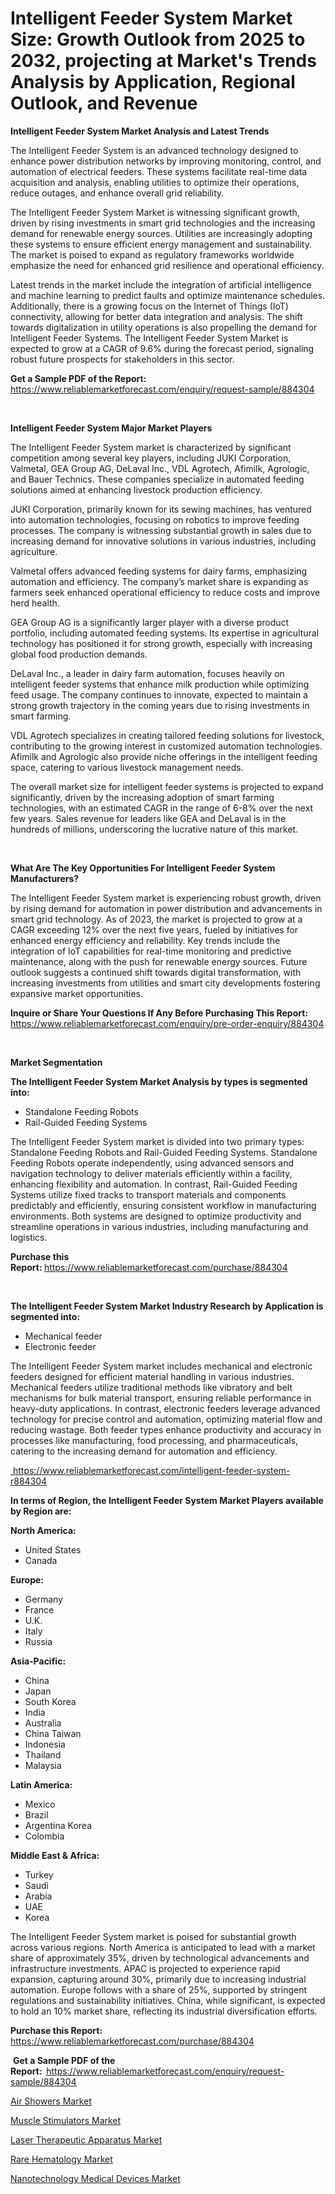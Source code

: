 <p><h1>Intelligent Feeder System Market Size: Growth Outlook from 2025 to 2032, projecting at Market's Trends Analysis by Application, Regional Outlook, and Revenue</h1></p><p><strong>Intelligent Feeder System Market Analysis and Latest Trends</strong></p>
<p><p>The Intelligent Feeder System is an advanced technology designed to enhance power distribution networks by improving monitoring, control, and automation of electrical feeders. These systems facilitate real-time data acquisition and analysis, enabling utilities to optimize their operations, reduce outages, and enhance overall grid reliability. </p><p>The Intelligent Feeder System Market is witnessing significant growth, driven by rising investments in smart grid technologies and the increasing demand for renewable energy sources. Utilities are increasingly adopting these systems to ensure efficient energy management and sustainability. The market is poised to expand as regulatory frameworks worldwide emphasize the need for enhanced grid resilience and operational efficiency.</p><p>Latest trends in the market include the integration of artificial intelligence and machine learning to predict faults and optimize maintenance schedules. Additionally, there is a growing focus on the Internet of Things (IoT) connectivity, allowing for better data integration and analysis. The shift towards digitalization in utility operations is also propelling the demand for Intelligent Feeder Systems. The Intelligent Feeder System Market is expected to grow at a CAGR of 9.6% during the forecast period, signaling robust future prospects for stakeholders in this sector.</p></p>
<p><strong>Get a Sample PDF of the Report:&nbsp;</strong> <a href="https://www.reliablemarketforecast.com/enquiry/request-sample/884304?utm_campaign=3572&utm_medium=2&utm_source=Github&utm_content=ia&utm_term=11042025&utm_id=intelligent-feeder-system">https://www.reliablemarketforecast.com/enquiry/request-sample/884304</a></p>
<p>&nbsp;</p>
<p><strong>Intelligent Feeder System Major Market Players</strong></p>
<p><p>The Intelligent Feeder System market is characterized by significant competition among several key players, including JUKI Corporation, Valmetal, GEA Group AG, DeLaval Inc., VDL Agrotech, Afimilk, Agrologic, and Bauer Technics. These companies specialize in automated feeding solutions aimed at enhancing livestock production efficiency.</p><p>JUKI Corporation, primarily known for its sewing machines, has ventured into automation technologies, focusing on robotics to improve feeding processes. The company is witnessing substantial growth in sales due to increasing demand for innovative solutions in various industries, including agriculture. </p><p>Valmetal offers advanced feeding systems for dairy farms, emphasizing automation and efficiency. The company’s market share is expanding as farmers seek enhanced operational efficiency to reduce costs and improve herd health. </p><p>GEA Group AG is a significantly larger player with a diverse product portfolio, including automated feeding systems. Its expertise in agricultural technology has positioned it for strong growth, especially with increasing global food production demands. </p><p>DeLaval Inc., a leader in dairy farm automation, focuses heavily on intelligent feeder systems that enhance milk production while optimizing feed usage. The company continues to innovate, expected to maintain a strong growth trajectory in the coming years due to rising investments in smart farming.</p><p>VDL Agrotech specializes in creating tailored feeding solutions for livestock, contributing to the growing interest in customized automation technologies. Afimilk and Agrologic also provide niche offerings in the intelligent feeding space, catering to various livestock management needs.</p><p>The overall market size for intelligent feeder systems is projected to expand significantly, driven by the increasing adoption of smart farming technologies, with an estimated CAGR in the range of 6-8% over the next few years. Sales revenue for leaders like GEA and DeLaval is in the hundreds of millions, underscoring the lucrative nature of this market.</p></p>
<p>&nbsp;</p>
<p><strong>What Are The Key Opportunities For Intelligent Feeder System Manufacturers?</strong></p>
<p><p>The Intelligent Feeder System market is experiencing robust growth, driven by rising demand for automation in power distribution and advancements in smart grid technology. As of 2023, the market is projected to grow at a CAGR exceeding 12% over the next five years, fueled by initiatives for enhanced energy efficiency and reliability. Key trends include the integration of IoT capabilities for real-time monitoring and predictive maintenance, along with the push for renewable energy sources. Future outlook suggests a continued shift towards digital transformation, with increasing investments from utilities and smart city developments fostering expansive market opportunities.</p></p>
<p><strong>Inquire or Share Your Questions If Any Before Purchasing This Report:</strong> <a href="https://www.reliablemarketforecast.com/enquiry/pre-order-enquiry/884304?utm_campaign=3572&utm_medium=2&utm_source=Github&utm_content=ia&utm_term=11042025&utm_id=intelligent-feeder-system">https://www.reliablemarketforecast.com/enquiry/pre-order-enquiry/884304</a></p>
<p>&nbsp;</p>
<p><strong>Market Segmentation</strong></p>
<p><strong>The Intelligent Feeder System Market Analysis by types is segmented into:</strong></p>
<p><ul><li>Standalone Feeding Robots</li><li>Rail-Guided Feeding Systems</li></ul></p>
<p><p>The Intelligent Feeder System market is divided into two primary types: Standalone Feeding Robots and Rail-Guided Feeding Systems. Standalone Feeding Robots operate independently, using advanced sensors and navigation technology to deliver materials efficiently within a facility, enhancing flexibility and automation. In contrast, Rail-Guided Feeding Systems utilize fixed tracks to transport materials and components predictably and efficiently, ensuring consistent workflow in manufacturing environments. Both systems are designed to optimize productivity and streamline operations in various industries, including manufacturing and logistics.</p></p>
<p><strong>Purchase this Report:&nbsp;</strong><a href="https://www.reliablemarketforecast.com/purchase/884304?utm_campaign=3572&utm_medium=2&utm_source=Github&utm_content=ia&utm_term=11042025&utm_id=intelligent-feeder-system">https://www.reliablemarketforecast.com/purchase/884304</a></p>
<p>&nbsp;</p>
<p><strong>The Intelligent Feeder System Market Industry Research by Application is segmented into:</strong></p>
<p><ul><li>Mechanical feeder</li><li>Electronic feeder</li></ul></p>
<p><p>The Intelligent Feeder System market includes mechanical and electronic feeders designed for efficient material handling in various industries. Mechanical feeders utilize traditional methods like vibratory and belt mechanisms for bulk material transport, ensuring reliable performance in heavy-duty applications. In contrast, electronic feeders leverage advanced technology for precise control and automation, optimizing material flow and reducing wastage. Both feeder types enhance productivity and accuracy in processes like manufacturing, food processing, and pharmaceuticals, catering to the increasing demand for automation and efficiency.</p></p>
<p><a href="https://www.reliablemarketforecast.com/intelligent-feeder-system-r884304?utm_campaign=3572&utm_medium=2&utm_source=Github&utm_content=ia&utm_term=11042025&utm_id=intelligent-feeder-system">&nbsp;https://www.reliablemarketforecast.com/intelligent-feeder-system-r884304</a></p>
<p><strong>In terms of Region, the Intelligent Feeder System Market Players available by Region are:</strong></p>
<p>
    <p> <strong> North America: </strong>
        <ul>
            <li>United States</li>
            <li>Canada</li>
        </ul>
        </p> 
    <p> <strong> Europe: </strong>
        <ul>
            <li>Germany</li>
            <li>France</li>
            <li>U.K.</li>
            <li>Italy</li>
            <li>Russia</li>
        </ul>
        </p> 
    <p> <strong> Asia-Pacific: </strong>
        <ul>
            <li>China</li>
            <li>Japan</li>
            <li>South Korea</li>
            <li>India</li>
            <li>Australia</li>
            <li>China Taiwan</li>
            <li>Indonesia</li>
            <li>Thailand</li>
            <li>Malaysia</li>
        </ul>
        </p> 
    <p> <strong> Latin America: </strong>
        <ul>
            <li>Mexico</li>
            <li>Brazil</li>
            <li>Argentina Korea</li>
            <li>Colombia</li>
        </ul>
        </p> 
    <p> <strong> Middle East & Africa: </strong>
        <ul>
            <li>Turkey</li>
            <li>Saudi</li>
            <li>Arabia</li>
            <li>UAE</li>
            <li>Korea</li>
        </ul>
    </p>
    </p>
<p><p>The Intelligent Feeder System market is poised for substantial growth across various regions. North America is anticipated to lead with a market share of approximately 35%, driven by technological advancements and infrastructure investments. APAC is projected to experience rapid expansion, capturing around 30%, primarily due to increasing industrial automation. Europe follows with a share of 25%, supported by stringent regulations and sustainability initiatives. China, while significant, is expected to hold an 10% market share, reflecting its industrial diversification efforts.</p></p>
<p><strong>Purchase this Report: </strong><a href="https://www.reliablemarketforecast.com/purchase/884304?utm_campaign=3572&utm_medium=2&utm_source=Github&utm_content=ia&utm_term=11042025&utm_id=intelligent-feeder-system">https://www.reliablemarketforecast.com/purchase/884304</a></p>
<p>&nbsp;<strong>Get a Sample PDF of the Report:&nbsp;&nbsp;</strong><a href="https://www.reliablemarketforecast.com/enquiry/request-sample/884304?utm_campaign=3572&utm_medium=2&utm_source=Github&utm_content=ia&utm_term=11042025&utm_id=intelligent-feeder-system">https://www.reliablemarketforecast.com/enquiry/request-sample/884304</a></p>
<p><strong></strong></p>
<p><p><a href="https://github.com/donkalucine10/Market-Research-Report-List-1/blob/main/air-showers-market.md?utm_campaign=3572&utm_medium=2&utm_source=Github&utm_content=ia&utm_term=11042025&utm_id=intelligent-feeder-system">Air Showers Market</a></p><p><a href="https://www.linkedin.com/pulse/muscle-stimulators-market-size-share-growth-analysis-hbmec?utm_campaign=3572&utm_medium=2&utm_source=Github&utm_content=ia&utm_term=11042025&utm_id=intelligent-feeder-system">Muscle Stimulators Market</a></p><p><a href="https://www.linkedin.com/pulse/navigating-laser-therapeutic-apparatus-market-growth-vrfkc?utm_campaign=3572&utm_medium=2&utm_source=Github&utm_content=ia&utm_term=11042025&utm_id=intelligent-feeder-system">Laser Therapeutic Apparatus Market</a></p><p><a href="https://www.linkedin.com/pulse/insightful-analysis-rare-hematology-market-2025-2032-dynamics-3lste?utm_campaign=3572&utm_medium=2&utm_source=Github&utm_content=ia&utm_term=11042025&utm_id=intelligent-feeder-system">Rare Hematology Market</a></p><p><a href="https://www.linkedin.com/pulse/competitive-landscape-analysis-innovations-thenanotechnology-sshmc?utm_campaign=3572&utm_medium=2&utm_source=Github&utm_content=ia&utm_term=11042025&utm_id=intelligent-feeder-system">Nanotechnology Medical Devices Market</a></p></p>